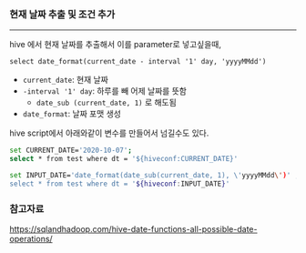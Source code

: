### 현재 날짜 추출 및 조건 추가

<hr>


hive 에서 현재 날짜를 추출해서 이를 parameter로 넣고싶을때,

```
select date_format(current_date - interval '1' day, 'yyyyMMdd')
```

- `current_date`: 현재 날짜
- `-interval '1' day`: 하루를 빼 어제 날짜를 뜻함
  - `date_sub (current_date, 1)` 로 해도됨
- `date_format`: 날짜 포맷 생성



hive script에서 아래와같이 변수를 만들어서 넘길수도 있다.

```bash
set CURRENT_DATE='2020-10-07';
select * from test where dt = '${hiveconf:CURRENT_DATE}'

set INPUT_DATE='date_format(date_sub(current_date, 1), \'yyyyMMdd\')' ;
select * from test where dt = '${hiveconf:INPUT_DATE}'
```



### 참고자료

https://sqlandhadoop.com/hive-date-functions-all-possible-date-operations/